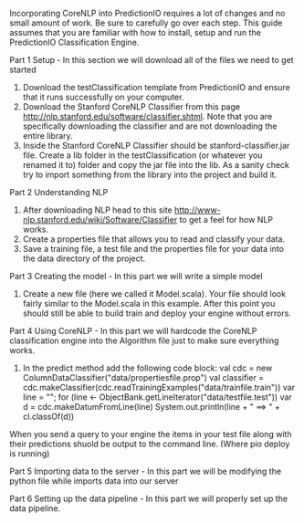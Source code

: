 Incorporating CoreNLP into PredictionIO requires a lot of changes and no small amount of work.  Be sure to carefully go over each step.  This guide assumes that you are familiar with how to install, setup and run the PredictionIO Classification Engine.

Part 1 Setup - In this section we will download all of the files we need to get started

1. Download the testClassification template from PredictionIO and ensure that it runs successfully on your computer.
2. Download the Stanford CoreNLP Classifier from this page http://nlp.stanford.edu/software/classifier.shtml.  Note that you are specifically downloading the classifier and are not downloading the entire library.
3. Inside the Stanford CoreNLP Classifier should be stanford-classifier.jar file.  Create a lib folder in the testClassification (or whatever you renamed it to) folder and copy the jar file into the lib.  As a sanity check try to import something from the library into the project and build it.

Part 2 Understanding NLP

1. After downloading NLP head to this site http://www-nlp.stanford.edu/wiki/Software/Classifier to get a feel for how NLP works.
2. Create a properties file that allows you to read and classify your data.
3. Save a training file, a test file and the properties file for your data into the data directory of the project.

Part 3 Creating the model - In this part we will write a simple model

1. Create a new file (here we called it Model.scala).  Your file should look fairly similar to the Model.scala in this example.  After this point you should still be able to build train and deploy your engine without errors.

Part 4 Using CoreNLP - In this part we will hardcode the CoreNLP classification engine into the Algorithm file just to make sure everything works.

1. In the predict method add the following code block:
  val cdc = new ColumnDataClassifier("data/propertiesfile.prop")
  val classifier = cdc.makeClassifier(cdc.readTrainingExamples("data/trainfile.train"))
  var line = "";
  for (line <- ObjectBank.getLineIterator("data/testfile.test"))
    var d = cdc.makeDatumFromLine(line)
    System.out.println(line + " ==> " + cl.classOf(d))

When you send a query to your engine the items in your test file along with their predictions shuold be output to the command line.  (Where pio deploy is running)

Part 5 Importing data to the server - In this part we will be modifying the python file while imports data into our server

Part 6 Setting up the data pipeline - In this part we will properly set up the data pipeline.
